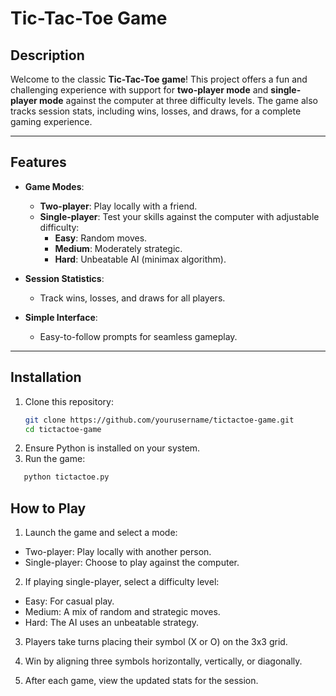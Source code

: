 # Tic-Tac-Toe Game

## Description
Welcome to the classic **Tic-Tac-Toe game**! This project offers a fun and challenging experience with support for **two-player mode** and **single-player mode** against the computer at three difficulty levels. The game also tracks session stats, including wins, losses, and draws, for a complete gaming experience.

---

## Features
- **Game Modes**:
  - **Two-player**: Play locally with a friend.
  - **Single-player**: Test your skills against the computer with adjustable difficulty:
    - **Easy**: Random moves.
    - **Medium**: Moderately strategic.
    - **Hard**: Unbeatable AI (minimax algorithm).

- **Session Statistics**:
  - Track wins, losses, and draws for all players.

- **Simple Interface**:
  - Easy-to-follow prompts for seamless gameplay.

---

## Installation
1. Clone this repository:
   ```bash
   git clone https://github.com/yourusername/tictactoe-game.git
   cd tictactoe-game
2. Ensure Python is installed on your system.
3.  Run the game:
```bash
   python tictactoe.py
```
## How to Play
1. Launch the game and select a mode:
 - Two-player: Play locally with another person.
 - Single-player: Choose to play against the computer.
2. If playing single-player, select a difficulty level:
 - Easy: For casual play.
 - Medium: A mix of random and strategic moves.
 - Hard: The AI uses an unbeatable strategy.
3. Players take turns placing their symbol (X or O) on the 3x3 grid.

4. Win by aligning three symbols horizontally, vertically, or diagonally.

5. After each game, view the updated stats for the session.

